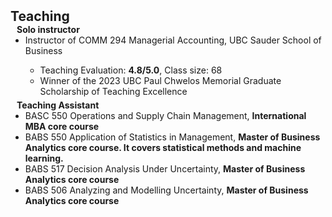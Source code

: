 <h2 id="teaching" style="margin: 2px 0px 0px;">Teaching</h2>

<h4 style="margin:0 10px 0;">Solo instructor</h4>  
<ul style="margin:0 0 5px;">
  <li><autocolor>Instructor of COMM 294 Managerial Accounting, UBC Sauder School of Business</autocolor></li>
  <ul>
     <li> Teaching Evaluation: <strong>4.8/5.0</strong>, Class size: 68 </li>
      <li>Winner of the 2023 UBC Paul Chwelos Memorial Graduate Scholarship of Teaching Excellence</li>
     </ul>
</ul>

<h4 style="margin:0 10px 0;">Teaching Assistant</h4>  
<ul style="margin:0 0 5px;">
       <li><autocolor>BASC 550 Operations and Supply Chain Management, <strong>International MBA core course</strong></autocolor></li>
       <li><autocolor>BABS 550 Application of Statistics in Management, <strong>Master of Business Analytics core course. It covers statistical methods and machine learning.</strong></autocolor></li>
       <li><autocolor>BABS 517 Decision Analysis Under Uncertainty, <strong>Master of Business Analytics core course</strong></autocolor></li>
       <li><autocolor>BABS 506 Analyzing and Modelling Uncertainty, <strong>Master of Business Analytics core course</strong></autocolor></li>
</ul>

